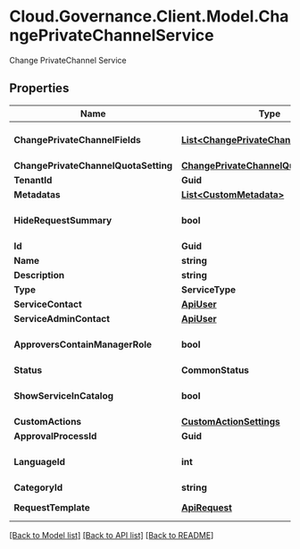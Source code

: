 # Cloud.Governance.Client.Model.ChangePrivateChannelService
Change PrivateChannel Service
## Properties

Name | Type | Description | Notes
------------ | ------------- | ------------- | -------------
**ChangePrivateChannelFields** | [**List&lt;ChangePrivateChannelFieldModel&gt;**](ChangePrivateChannelFieldModel.md) | Change PrivateChannel fields | [optional] 
**ChangePrivateChannelQuotaSetting** | [**ChangePrivateChannelQuotaModel**](ChangePrivateChannelQuotaModel.md) |  | [optional] 
**TenantId** | **Guid** | Tenant id | [optional] 
**Metadatas** | [**List&lt;CustomMetadata&gt;**](CustomMetadata.md) |  | [optional] 
**HideRequestSummary** | **bool** |  | [optional] [default to false]
**Id** | **Guid** |  | [optional] 
**Name** | **string** |  | [optional] 
**Description** | **string** |  | [optional] 
**Type** | **ServiceType** |  | [optional] 
**ServiceContact** | [**ApiUser**](ApiUser.md) | ApiUser model | [optional] 
**ServiceAdminContact** | [**ApiUser**](ApiUser.md) | ApiUser model | [optional] 
**ApproversContainManagerRole** | **bool** |  | [optional] [default to false]
**Status** | **CommonStatus** |  | [optional] 
**ShowServiceInCatalog** | **bool** |  | [optional] [default to false]
**CustomActions** | [**CustomActionSettings**](CustomActionSettings.md) |  | [optional] 
**ApprovalProcessId** | **Guid** |  | [optional] 
**LanguageId** | **int** |  | [optional] [default to 0]
**CategoryId** | **string** |  | [optional] 
**RequestTemplate** | [**ApiRequest**](ApiRequest.md) | Base model of request. | [optional] 

[[Back to Model list]](../README.md#documentation-for-models) [[Back to API list]](../README.md#documentation-for-api-endpoints) [[Back to README]](../README.md)

